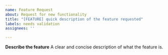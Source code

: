 ```yaml
---
name: Feature Request
about: Request for new functionality 
title: "[FEATURE] quick description of the feature requested"
labels: needs validation
assignees: ''

---
```

**Describe the feature**
A clear and concise description of what the feature is. 

